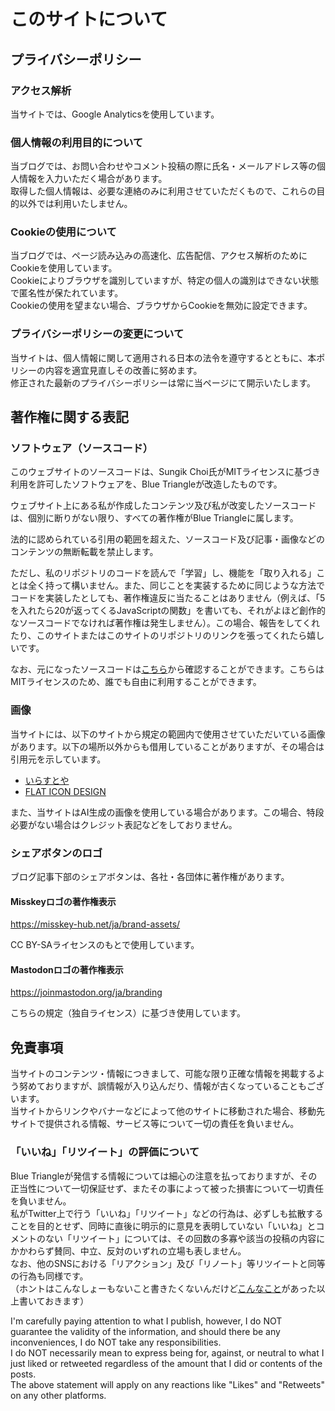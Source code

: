 # このサイトについて

## プライバシーポリシー

### アクセス解析

当サイトでは、Google Analyticsを使用しています。

### 個人情報の利用目的について

当ブログでは、お問い合わせやコメント投稿の際に氏名・メールアドレス等の個人情報を入力いただく場合があります。  
取得した個人情報は、必要な連絡のみに利用させていただくもので、これらの目的以外では利用いたしません。

### Cookieの使用について

当ブログでは、ページ読み込みの高速化、広告配信、アクセス解析のためにCookieを使用しています。  
Cookieによりブラウザを識別していますが、特定の個人の識別はできない状態で匿名性が保たれています。  
Cookieの使用を望まない場合、ブラウザからCookieを無効に設定できます。

### プライバシーポリシーの変更について

当サイトは、個人情報に関して適用される日本の法令を遵守するとともに、本ポリシーの内容を適宜見直しその改善に努めます。  
修正された最新のプライバシーポリシーは常に当ページにて開示いたします。

## 著作権に関する表記

### ソフトウェア（ソースコード）

このウェブサイトのソースコードは、Sungik Choi氏がMITライセンスに基づき利用を許可したソフトウェアを、Blue Triangleが改造したものです。

ウェブサイト上にある私が作成したコンテンツ及び私が改変したソースコードは、個別に断りがない限り、すべての著作権がBlue Triangleに属します。

法的に認められている引用の範囲を超えた、ソースコード及び記事・画像などのコンテンツの無断転載を禁止します。

ただし、私のリポジトリのコードを読んで「学習」し、機能を「取り入れる」ことは全く持って構いません。また、同じことを実装するために同じような方法でコードを実装したとしても、著作権違反に当たることはありません（例えば、「5を入れたら20が返ってくるJavaScriptの関数」を書いても、それがよほど創作的なソースコードでなければ著作権は発生しません）。この場合、報告をしてくれたり、このサイトまたはこのサイトのリポジトリのリンクを張ってくれたら嬉しいです。

なお、元になったソースコードは[こちら](https://github.com/sungik-choi/gatsby-starter-apple#readme)から確認することができます。こちらはMITライセンスのため、誰でも自由に利用することができます。

### 画像

当サイトには、以下のサイトから規定の範囲内で使用させていただいている画像があります。以下の場所以外からも借用していることがありますが、その場合は引用元を示しています。

- [いらすとや](https://www.irasutoya.com)
- [FLAT ICON DESIGN](http://flat-icon-design.com)

また、当サイトはAI生成の画像を使用している場合があります。この場合、特段必要がない場合はクレジット表記などをしておりません。

### シェアボタンのロゴ

ブログ記事下部のシェアボタンは、各社・各団体に著作権があります。

#### Misskeyロゴの著作権表示

https://misskey-hub.net/ja/brand-assets/

CC BY-SAライセンスのもとで使用しています。

#### Mastodonロゴの著作権表示

https://joinmastodon.org/ja/branding

こちらの規定（独自ライセンス）に基づき使用しています。

## 免責事項

当サイトのコンテンツ・情報につきまして、可能な限り正確な情報を掲載するよう努めておりますが、誤情報が入り込んだり、情報が古くなっていることもございます。  
当サイトからリンクやバナーなどによって他のサイトに移動された場合、移動先サイトで提供される情報、サービス等について一切の責任を負いません。

### 「いいね」「リツイート」の評価について

Blue Triangleが発信する情報については細心の注意を払っておりますが、その正当性について一切保証せず、またその事によって被った損害について一切責任を負いません。  
私がTwitter上で行う「いいね」「リツイート」などの行為は、必ずしも拡散することを目的とせず、同時に直後に明示的に意見を表明していない「いいね」とコメントのない「リツイート」については、その回数の多寡や該当の投稿の内容にかかわらず賛同、中立、反対のいずれの立場も表しません。  
なお、他のSNSにおける「リアクション」及び「リノート」等リツイートと同等の行為も同様です。  
（ホントはこんなしょーもないこと書きたくないんだけど[こんなこと](https://www.bengo4.com/c_23/n_13857/)があった以上書いておきます）
 
I'm carefully paying attention to what I publish, however, I do NOT guarantee the validity of the information, and should there be any inconveniences, I do NOT take any responsibilities.  
I do NOT necessarily mean to express being for, against, or neutral to what I just liked or retweeted regardless of the amount that I did or contents of the posts.  
The above statement will apply on any reactions like "Likes" and "Retweets" on any other platforms.